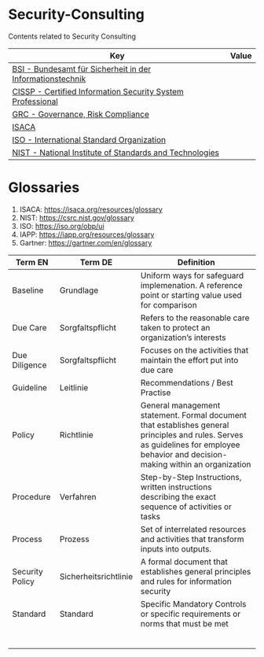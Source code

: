 # Security-Consulting
Contents related to Security Consulting 

| Key | Value |
| --- | --- |
| [BSI - Bundesamt für Sicherheit in der Informationstechnik](BSI.md) |  |
| [CISSP - Certified Information Security System Professional](CISSP.md) |  |
| [GRC - Governance, Risk Compliance](GRC.md) | |
| [ISACA](ISACA.md) | |
| [ISO - International Standard Organization](ISO.md) |  |
| [NIST - National Institute of Standards and Technologies](NIST.md) |  |

# Glossaries
 1. ISACA: https://isaca.org/resources/glossary
 2. NIST: https://csrc.nist.gov/glossary
 3. ISO: https://iso.org/obp/ui
 4. IAPP: https://iapp.org/resources/glossary
 5. Gartner: https://gartner.com/en/glossary


| Term EN | Term DE | Definition | 
| --- | --- | --- |
| Baseline | Grundlage | Uniform ways for safeguard implemenation. A reference point or starting value used for comparison |
| Due Care | Sorgfaltspflicht | Refers to the reasonable care taken to protect an organization’s interests |
| Due Diligence | Sorgfaltspflicht | Focuses on the activities that maintain the effort put into due care |
| Guideline | Leitlinie | Recommendations / Best Practise |
| Policy | Richtlinie | General management statement. Formal document that establishes general principles and rules. Serves as guidelines for employee behavior and decision-making within an organization |
| Procedure | Verfahren | Step-by-Step Instructions, written instructions describing the exact sequence of activities or tasks |
| Process | Prozess | Set of interrelated resources and activities that transform inputs into outputs. |
| Security Policy | Sicherheitsrichtlinie | A formal document that establishes general principles and rules for information security |
| Standard | Standard | Specific Mandatory Controls or specific requirements or norms that must be met |
|  |  |  |
|  |  |  |
|  |  |  |
|  |  |  |
|  |  |  |
|  |  |  |
